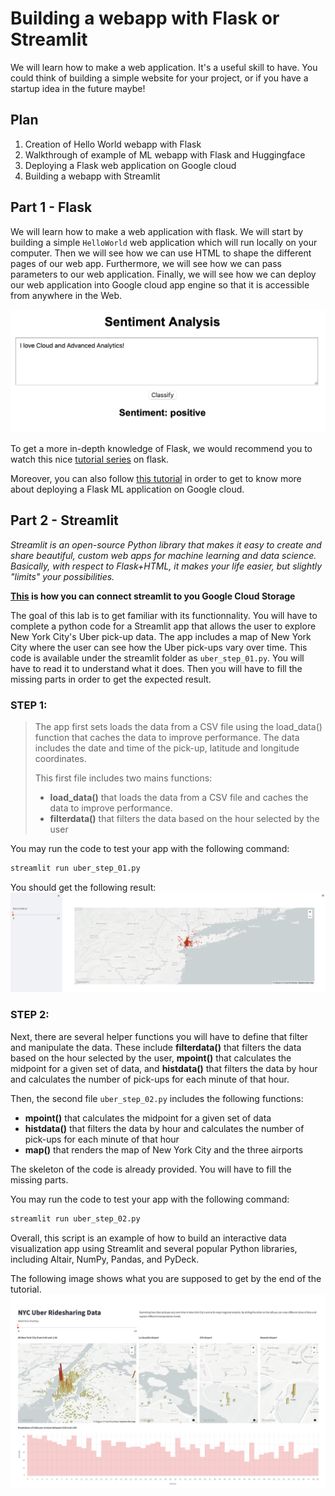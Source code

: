 # Building a webapp with Flask or Streamlit

We will learn how to make a web application. It's a useful skill to have. You could think of building a simple website for your project, or if you have a startup idea in the future maybe!

## Plan
1. Creation of Hello World webapp with Flask
2. Walkthrough of example of ML webapp with Flask and Huggingface
3. Deploying a Flask web application on Google cloud
4. Building a webapp with Streamlit

## Part 1 - Flask
We will learn how to make a web application with flask. We will start by building a simple `HelloWorld` web application which will run locally on your computer. Then we will see how we can use HTML to shape the different pages of our web app. Furthermore, we will see how we can pass parameters to our web application. Finally, we will see how we can deploy our web application into Google cloud app engine so that it is accessible from anywhere in the Web.

![alt text](ml_demo.png)

To get a more in-depth knowledge of Flask, we would recommend you to watch this nice <a href="https://youtu.be/mqhxxeeTbu0">tutorial series</a> on flask.

Moreover, you can also follow <a href="https://www.youtube.com/watch?v=RbejfDTHhhg">this tutorial</a> in order to get to know more about deploying a Flask ML application on Google cloud.


## Part 2 - Streamlit

_Streamlit is an open-source Python library that makes it easy to create and share beautiful, custom web apps for machine learning and data science. Basically, with respect to Flask+HTML, it makes your life easier, but slightly "limits" your possibilities._

**<a href="https://docs.streamlit.io/knowledge-base/tutorials/databases/gcs ">This</a>  is how you can connect streamlit to you Google Cloud Storage**

The goal of this lab is to get familiar with its functionnality.
You will have to complete a python code for a Streamlit app that allows the user to explore New York City's Uber pick-up data. The app includes a map of New York City where the user can see how the Uber pick-ups vary over time.
This code is available under the streamlit folder as `uber_step_01.py`. You will have to read it to understand what it does. Then you will have to fill the missing parts in order to get the expected result.

### STEP 1:
> The app first sets loads the data from a CSV file using the load_data() function that caches the data to improve performance. The data includes the date and time of the pick-up, latitude and longitude coordinates.
>
> This first file includes two mains functions:
> - **load_data()** that loads the data from a CSV file and caches the data to improve performance.
> - **filterdata()** that filters the data based on the hour selected by the user

You may run the code to test your app with the following command:
```bash
streamlit run uber_step_01.py
```

You should get the following result:
![alt text](streamlit/expected_result_intro_streamlit.png)

### STEP 2:
Next, there are several helper functions you will have to define that filter and manipulate the data. These include **filterdata()** that filters the data based on the hour selected by the user, **mpoint()** that calculates the midpoint for a given set of data, and **histdata()** that filters the data by hour and calculates the number of pick-ups for each minute of that hour.

Then, the second file `uber_step_02.py` includes the following functions:
- **mpoint()** that calculates the midpoint for a given set of data
- **histdata()** that filters the data by hour and calculates the number of pick-ups for each minute of that hour
- **map()** that renders the map of New York City and the three airports

The skeleton of the code is already provided. You will have to fill the missing parts.


You may run the code to test your app with the following command:
```bash
streamlit run uber_step_02.py
```

Overall, this script is an example of how to build an interactive data visualization app using Streamlit and several popular Python libraries, including Altair, NumPy, Pandas, and PyDeck.

The following image shows what you are supposed to get by the end of the tutorial.
![alt text](streamlit/expected_result_lab_streamlit.png)